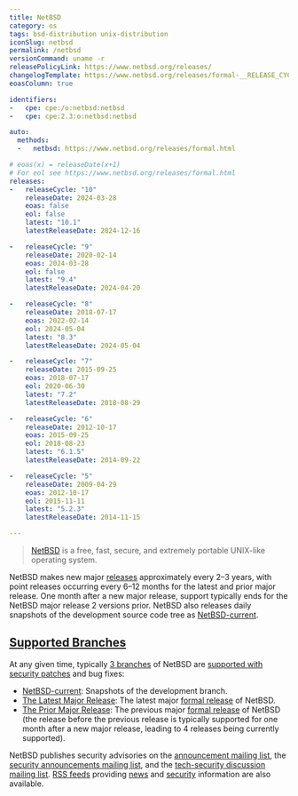 ```yaml
---
title: NetBSD
category: os
tags: bsd-distribution unix-distribution
iconSlug: netbsd
permalink: /netbsd
versionCommand: uname -r
releasePolicyLink: https://www.netbsd.org/releases/
changelogTemplate: https://www.netbsd.org/releases/formal-__RELEASE_CYCLE__/NetBSD-__LATEST__.html
eoasColumn: true

identifiers:
-   cpe: cpe:/o:netbsd:netbsd
-   cpe: cpe:2.3:o:netbsd:netbsd

auto:
  methods:
  -   netbsd: https://www.netbsd.org/releases/formal.html

# eoas(x) = releaseDate(x+1)
# For eol see https://www.netbsd.org/releases/formal.html
releases:
-   releaseCycle: "10"
    releaseDate: 2024-03-28
    eoas: false
    eol: false
    latest: "10.1"
    latestReleaseDate: 2024-12-16

-   releaseCycle: "9"
    releaseDate: 2020-02-14
    eoas: 2024-03-28
    eol: false
    latest: "9.4"
    latestReleaseDate: 2024-04-20

-   releaseCycle: "8"
    releaseDate: 2018-07-17
    eoas: 2022-02-14
    eol: 2024-05-04
    latest: "8.3"
    latestReleaseDate: 2024-05-04

-   releaseCycle: "7"
    releaseDate: 2015-09-25
    eoas: 2018-07-17
    eol: 2020-06-30
    latest: "7.2"
    latestReleaseDate: 2018-08-29

-   releaseCycle: "6"
    releaseDate: 2012-10-17
    eoas: 2015-09-25
    eol: 2018-08-23
    latest: "6.1.5"
    latestReleaseDate: 2014-09-22

-   releaseCycle: "5"
    releaseDate: 2009-04-29
    eoas: 2012-10-17
    eol: 2015-11-11
    latest: "5.2.3"
    latestReleaseDate: 2014-11-15

---
```


> [NetBSD](https://www.netbsd.org/) is a free, fast, secure, and extremely portable UNIX-like
> operating system.

NetBSD makes new major [releases](https://www.netbsd.org/releases/) approximately every 2–3 years,
with point releases occurring every 6–12 months for the latest and prior major release. One month
after a new major release, support typically ends for the NetBSD major release 2 versions prior.
NetBSD also releases daily snapshots of the development source code tree as
[NetBSD-current][current].

## [Supported Branches](https://releng.netbsd.org/ "NetBSD Release Engineering Status Site")

At any given time, typically [3 branches](https://www.netbsd.org/releases/release-map.html#maintenance "NetBSD Maintenance Branches")
of NetBSD are [supported with security patches](https://www.netbsd.org/support/security/ "Security and NetBSD")
and bug fixes:

* [NetBSD-current][current]: Snapshots of the development branch.
* [The Latest Major Release](https://www.netbsd.org/releases/#formal "NetBSD Latest Formal Release"):
  The latest major [formal release][formal] of NetBSD.
* [The Prior Major Release](https://www.netbsd.org/releases/#supported "NetBSD Supported Releases"):
  The previous major [formal release][formal] of NetBSD (the release before the previous release is
  typically supported for one month after a new major release, leading to 4 releases being currently
  supported).

NetBSD publishes security advisories on the
[announcement mailing list](https://www.netbsd.org/mailinglists/#netbsd-announce "General NetBSD Announcements Mailing List"),
the [security announcements mailing list](https://www.netbsd.org/mailinglists/#security-announce "Announcements of NetBSD Security Advisories"),
and the [tech-security discussion mailing list](https://www.netbsd.org/mailinglists/#tech-security "NetBSD Security Discussion Mailing List").
[RSS feeds](https://netbsd.org/changes/rss.html "NetBSD RSS Feeds") providing
[news](https://www.netbsd.org/changes/rss-netbsd.xml "NetBSD News RSS Feed") and
[security](https://www.netbsd.org/support/security/rss-advisories.xml "NetBSD Security RSS Feed")
information are also available.

[formal]: https://www.netbsd.org/releases/formal.html "NetBSD Formal Releases"
[current]: https://www.netbsd.org/releases/current.html "NetBSD-current"
